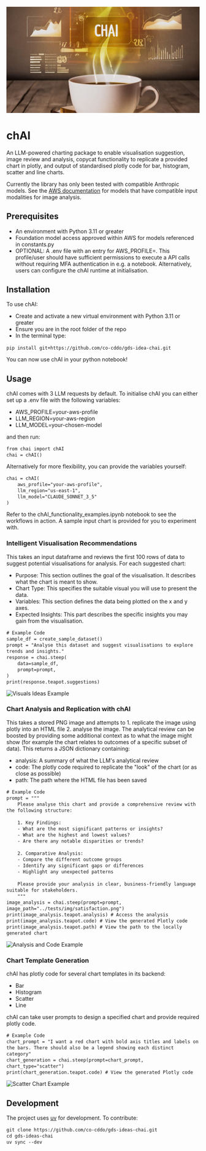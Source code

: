 ![Banner](img/chai_cropped.png)

# chAI
An LLM-powered charting package to enable visualisation suggestion, image review and analysis, copycat functionality to replicate a provided chart in plotly, and output of standardised plotly code for bar, histogram, scatter and line charts.

Currently the library has only been tested with compatible Anthropic models. See the [AWS documentation](https://docs.aws.amazon.com/bedrock/latest/userguide/models-supported.html) for models that have compatible input modalities for image analysis.


## Prerequisites
- An environment with Python 3.11 or greater
- Foundation model access approved within AWS for models referenced in constants.py
- OPTIONAL: A .env file with an entry for AWS_PROFILE=. This profile/user should have sufficient permissions to execute a API calls without requiring MFA authentication in e.g. a notebook. Alternatively, users can configure the chAI runtime at initialisation.

## Installation
To use chAI:
- Create and activate a new virtual environment with Python 3.11 or greater
- Ensure you are in the root folder of the repo
- In the terminal type:

```pip install git+https://github.com/co-cddo/gds-idea-chai.git```

You can now use chAI in your python notebook!

## Usage
chAI comes with 3 LLM requests by default. To initialise chAI you can either set up a .env file with the following variables:
- AWS_PROFILE=your-aws-profile
- LLM_REGION=your-aws-region
- LLM_MODEL=your-chosen-model

and then run:
```
from chai import chAI
chai = chAI()
```

Alternatively for more flexibility, you can provide the variables yourself:
```
chai = chAI(
    aws_profile="your-aws-profile", 
    llm_region="us-east-1", 
    llm_model="CLAUDE_SONNET_3_5"
)
```

Refer to the chAI_functionality_examples.ipynb notebook to see the workflows in action. A sample input chart is provided for you to experiment with.

### Intelligent Visualisation Recommendations
This takes an input dataframe and reviews the first 100 rows of data to suggest potential visualisations for analysis. For each suggested chart:
- Purpose: This section outlines the goal of the visualisation. It describes what the chart is meant to show.
- Chart Type: This specifies the suitable visual you will use to present the data.
- Variables: This section defines the data being plotted on the x and y axes.
- Expected Insights: This part describes the specific insights you may gain from the visualisation.

```
# Example Code
sample_df = create_sample_dataset()
prompt = "Analyse this dataset and suggest visualisations to explore trends and insights."
response = chai.steep(
    data=sample_df,
    prompt=prompt,
)
print(response.teapot.suggestions)
```
![Visuals Ideas Example](img/visual_ideas.png)

### Chart Analysis and Replication with chAI
This takes a stored PNG image and attempts to 1. replicate the image using plotly into an HTML file 2. analyse the image. The analytical review can be boosted by providing some additional context as to what the image might show (for example the chart relates to outcomes of a specific subset of data).
This returns a JSON dictionary containing:
- analysis: A summary of what the LLM's analytical review
- code: The plotly code required to replicate the "look" of the chart (or as close as possible)
- path: The path where the HTML file has been saved

```
# Example Code
prompt = """
    Please analyse this chart and provide a comprehensive review with the following structure:

    1. Key Findings:
    - What are the most significant patterns or insights?
    - What are the highest and lowest values?
    - Are there any notable disparities or trends?

    2. Comparative Analysis:
    - Compare the different outcome groups
    - Identify any significant gaps or differences
    - Highlight any unexpected patterns

    Please provide your analysis in clear, business-friendly language suitable for stakeholders.
    """
image_analysis = chai.steep(prompt=prompt, image_path="../tests/img/satisfaction.png")
print(image_analysis.teapot.analysis) # Access the analysis
print(image_analysis.teapot.code) # View the generated Plotly code
print(image_analysis.teapot.path) # View the path to the locally generated chart
```
![Analysis and Code Example](img/analysis_code.png)

### Chart Template Generation
chAI has plotly code for several chart templates in its backend:
- Bar
- Histogram
- Scatter
- Line

chAI can take user prompts to design a specified chart and provide required plotly code.

```
# Example Code
chart_prompt = "I want a red chart with bold axis titles and labels on the bars. There should also be a legend showing each distinct category"
chart_generation = chai.steep(prompt=chart_prompt, chart_type="scatter")
print(chart_generation.teapot.code) # View the generated Plotly code
```
![Scatter Chart Example](img/request_scatter.png)


## Development
The project uses [uv](https://docs.astral.sh/uv/) for development. To contribute:

```
git clone https://github.com/co-cddo/gds-ideas-chai.git
cd gds-ideas-chai
uv sync --dev 
```